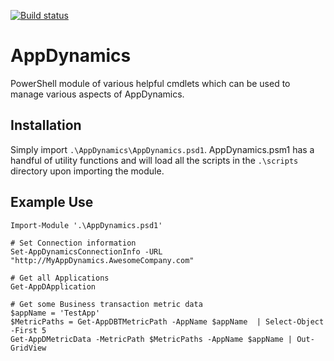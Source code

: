 [![Build status](https://ci.appveyor.com/api/projects/status/lcqp4n6ahjv4ysoq/branch/master?svg=true)](https://ci.appveyor.com/project/inammathe/appdynamics/branch/master)

# AppDynamics
PowerShell module of various helpful cmdlets which can be used to manage various aspects of AppDynamics.

## Installation
Simply import  `.\AppDynamics\AppDynamics.psd1`. AppDynamics.psm1 has a handful of utility functions and will load all the scripts in the `.\scripts` directory upon importing the module.

## Example Use
```
Import-Module '.\AppDynamics.psd1'

# Set Connection information
Set-AppDynamicsConnectionInfo -URL "http://MyAppDynamics.AwesomeCompany.com"

# Get all Applications
Get-AppDApplication

# Get some Business transaction metric data
$appName = 'TestApp'
$MetricPaths = Get-AppDBTMetricPath -AppName $appName  | Select-Object -First 5
Get-AppDMetricData -MetricPath $MetricPaths -AppName $appName | Out-GridView
```
